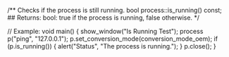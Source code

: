 /**
	Checks if the process is still running.
	bool process::is_running() const;
	## Returns:
		bool: true if the process is running, false otherwise.
*/

// Example:
void main() {
	show_window("Is Running Test");
	process p("ping", "127.0.0.1");
	p.set_conversion_mode(conversion_mode_oem);
	if (p.is_running()) {
		alert("Status", "The process is running.");
	}
	p.close();
}
